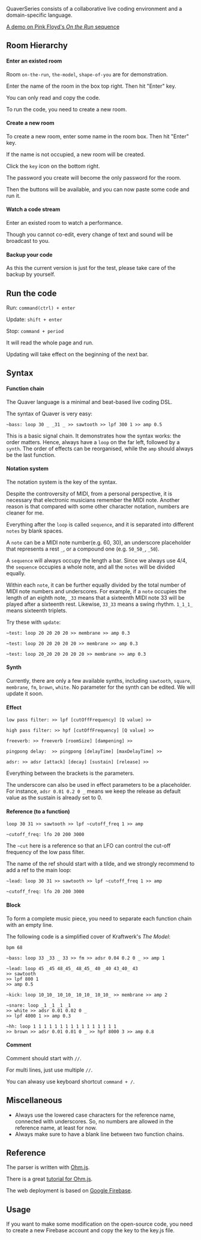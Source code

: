 QuaverSeries consists of a collaborative live coding environment and a domain-specific language.

[A demo on Pink Floyd's *On the Run* sequence](https://www.youtube.com/watch?v=clGAGZfXWs8)

## Room Hierarchy

#### Enter an existed room

Room  ```on-the-run```, ```the-model```, ```shape-of-you``` are for demonstration.

Enter the name of the room in the box top right. Then hit "Enter" key.

You can only read and copy the code.

To run the code, you need to create a new room.

#### Create a new room

To create a new room, enter some name in the room box. Then hit "Enter" key.

If the name is not occupied, a new room will be created.

Click the ```key``` icon on the bottom right.

The password you create will become the only password for the room.

Then the buttons will be available, and you can now paste some code and run it.

#### Watch a code stream

Enter an existed room to watch a performance.

Though you cannot co-edit, every change of text and sound will be broadcast to you.    

#### Backup your code

As this the current version is just for the test, please take care of the backup by yourself.

## Run the code

Run: ```command(ctrl) + enter```

Update: ```shift + enter```

Stop: ```command + period```

It will read the whole page and run.

Updating will take effect on the beginning of the next bar.

## Syntax

#### Function chain

The Quaver language is a minimal and beat-based live coding DSL.

The syntax of Quaver is very easy:

```
~bass: loop 30 _ _31 _ >> sawtooth >> lpf 300 1 >> amp 0.5
```

This is a basic signal chain. It demonstrates how the syntax works: the order matters. Hence, always have a ```loop``` on the far left, followed by a ```synth```. The order of effects can be reorganised, while the ```amp``` should always be the last function.

#### Notation system

The notation system is the key of the syntax.

Despite the controversity of MIDI, from a personal perspective, it is necessary that electronic musicians remember the MIDI note. Another reason is that compared with some other character notation, numbers are cleaner for me.

Everything after the ```loop``` is called ```sequence```, and it is separated into different ```notes``` by blank spaces.

A ```note``` can be a MIDI note number(e.g. 60, 30), an underscore placeholder that represents a rest ```_```, or a compound one (e.g. ```50_50_```, ```_50```).

A ```sequence``` will always occupy the length a bar. Since we always use 4/4, the ```sequence``` occupies a whole note, and all the ```notes``` will be divided equally.

Within each ```note```, it can be further equally divided by the total number of MIDI note numbers and underscores. For example, if a ```note``` occupies the length of an eighth note, ```_33``` means that a sixteenth MIDI note 33 will be played after a sixteenth rest. Likewise, ```33_33``` means a swing rhythm. ```1_1_1_``` means sixteenth triplets.

Try these with ```update```:

```
~test: loop 20 20 20 20 >> membrane >> amp 0.3
```
```
~test: loop 20 20 20 20 20 >> membrane >> amp 0.3
```
```
~test: loop 20_20 20 20 20 20 >> membrane >> amp 0.3
```

#### Synth

Currently, there are only a few available synths, including ```sawtooth```, ```square```, ```membrane```, ```fm```, ```brown```, ```white```. No parameter for the synth can be edited. We will update it soon.

#### Effect

```
low pass filter: >> lpf [cutOffFrequency] [Q value] >>

high pass filter: >> hpf [cutOffFrequency] [Q value] >>

freeverb: >> freeverb [roomSize] [dampening] >>

pingpong delay:  >> pingpong [delayTime] [maxDelayTime] >>

adsr: >> adsr [attack] [decay] [sustain] [release] >>
```

Everything between the brackets is the parameters.

The underscore can also be used in effect parameters to be a placeholder. For instance, ```adsr 0.01 0.2 0 _``` means we keep the release as default value as the sustain is already set to 0.

#### Reference (to a function)

```
loop 30 31 >> sawtooth >> lpf ~cutoff_freq 1 >> amp

~cutoff_freq: lfo 20 200 3000
```

The ```~cut``` here is a reference so that an LFO can control the cut-off frequency of the low pass filter.

The name of the ref should start with a tilde, and we strongly recommend to add a ref to the main loop:

```
~lead: loop 30 31 >> sawtooth >> lpf ~cutoff_freq 1 >> amp

~cutoff_freq: lfo 20 200 3000
```

#### Block

To form a complete music piece, you need to separate each function chain with an empty line.

The following code is a simplified cover of Kraftwerk's *The Model*:
```
bpm 68

~bass: loop 33 _33 _ 33 >> fm >> adsr 0.04 0.2 0 _ >> amp 1

~lead: loop 45 _45 48_45_ 48_45_ 40 _40 43_40_ 43
>> sawtooth
>> lpf 800 1
>> amp 0.5

~kick: loop 10_10_ 10_10_ 10_10_ 10_10_ >> membrane >> amp 2

~snare: loop _1 _1 _1 _1
>> white >> adsr 0.01 0.02 0 _
>> lpf 4000 1 >> amp 0.3

~hh: loop 1 1 1 1 1 1 1 1 1 1 1 1 1 1 1 1
>> brown >> adsr 0.01 0.01 0 _ >> hpf 8000 3 >> amp 0.8
```

#### Comment

Comment should start with ```//```.

For multi lines, just use multiple ```//```.

You can alwasy use keyboard shortcut ```command + /```.

## Miscellaneous

- Always use the lowered case characters for the reference name, connected with underscores. So, no numbers are allowed in the reference name, at least for now.
- Always make sure to have a blank line between two function chains. 

## Reference

The parser is written with [Ohm.js](https://github.com/harc/ohm).

There is a great [tutorial for Ohm.js](https://nextjournal.com/dubroy/ohm-parsing-made-easy).

The web deployment is based on [Google Firebase](https://firebase.com/).

## Usage

If you want to make some modification on the open-source code, you need to create a new Firebase account and copy the key to the key.js file.